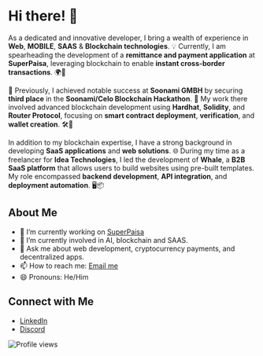 # Hi there! 👋

As a dedicated and innovative developer, I bring a wealth of experience in **Web**, **MOBILE**, **SAAS** & **Blockchain technologies**. 💡 Currently, I am spearheading the development of a **remittance and payment application** at **SuperPaisa**, leveraging blockchain to enable **instant cross-border transactions**. 🌍💸

🚀 Previously, I achieved notable success at **Soonami GMBH** by securing **third place** in the **Soonami/Celo Blockchain Hackathon**. 🏅 My work there involved advanced blockchain development using **Hardhat**, **Solidity**, and **Router Protocol**, focusing on **smart contract deployment**, **verification**, and **wallet creation**. 🛠️🔐

In addition to my blockchain expertise, I have a strong background in developing **SaaS applications** and **web solutions**. 🌐 During my time as a freelancer for **Idea Technologies**, I led the development of **Whale**, a **B2B SaaS platform** that allows users to build websites using pre-built templates. My role encompassed **backend development**, **API integration**, and **deployment automation**. 🖥️📦


## About Me
- 🔭 I’m currently working on [SuperPaisa](https://github.com/sherjeelk/SuperPaisa_Mobile2)
- 🌱 I’m currently involved in AI, blockchain and SAAS.
- 💬 Ask me about web development, cryptocurrency payments, and decentralized apps.
- 📫 How to reach me: [Email me](mailto:sherjeelk@gmail.com)
- 😄 Pronouns: He/Him

## Connect with Me
- [LinkedIn](https://www.linkedin.com/in/sherjeelkhalid)
- [Discord](https://discordapp.com/users/sherjeel.)

![Profile views](https://komarev.com/ghpvc/?username=sherjeelk)
